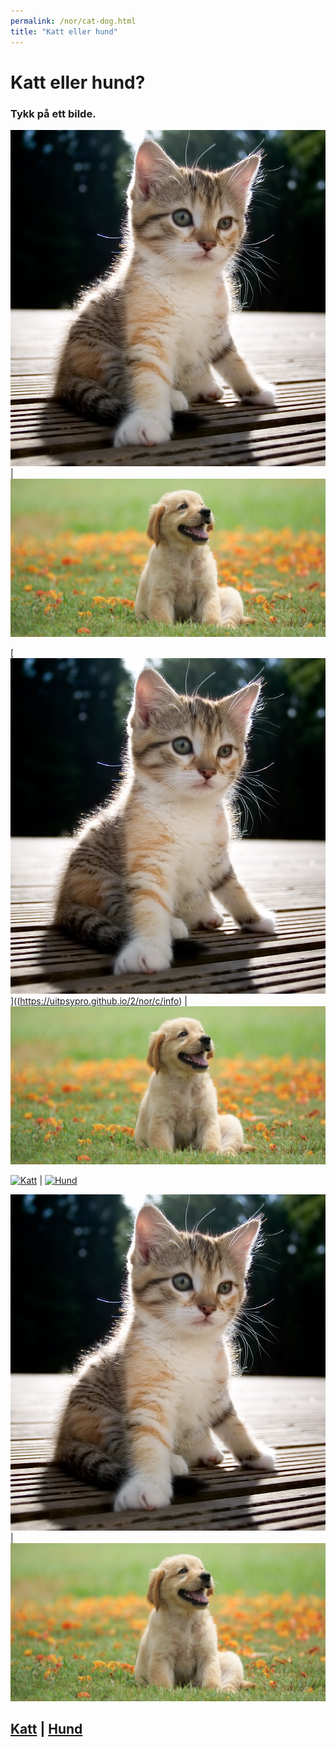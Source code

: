 ```yaml
---
permalink: /nor/cat-dog.html
title: "Katt eller hund"
---
```


#  Katt eller hund?

### Tykk på ett bilde.

![Katt](https://raw.githubusercontent.com/uitpsypro/2/main/pic/cat.jpg) | ![Hund](https://raw.githubusercontent.com/uitpsypro/2/main/pic/dog.jpeg)
<br/>

[![Katt](https://raw.githubusercontent.com/uitpsypro/2/main/pic/cat.jpg)]((https://uitpsypro.github.io/2/nor/c/info) | [![Hund](https://raw.githubusercontent.com/uitpsypro/2/main/pic/dog.jpeg)](https://uitpsypro.github.io/2/nor/d/info)
<br/>

[![Katt](https://uitpsypro.github.io/2/pic/cat.jpg)](https://uitpsypro.github.io/2/nor/c/info) | [![Hund](https://uitpsypro.github.io/2/pic/dog.jpeg)](https://uitpsypro.github.io/2/nor/d/info)
<br/>


[![Katt](/pic/cat.jpg)](https://uitpsypro.github.io/2/nor/c/info) | [![Hund](/pic/dog.jpeg)](https://uitpsypro.github.io/2/nor/d/info)
<br/>


## [Katt](https://uitpsypro.github.io/2/nor/c/info) | [Hund](https://uitpsypro.github.io/2/nor/d/info)



